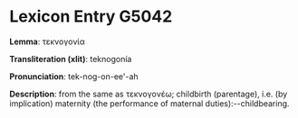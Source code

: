 # Lexicon Entry G5042

**Lemma**: τεκνογονία

**Transliteration (xlit)**: teknogonía

**Pronunciation**: tek-nog-on-ee'-ah

**Description**:
from the same as τεκνογονέω; childbirth (parentage), i.e. (by implication) maternity (the performance of maternal duties):--childbearing.
